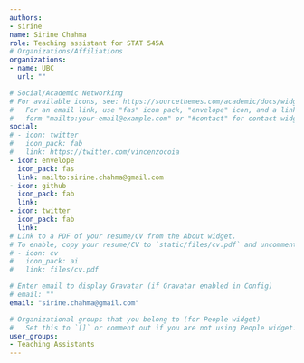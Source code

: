 ```yaml
---
authors:
- sirine
name: Sirine Chahma
role: Teaching assistant for STAT 545A
# Organizations/Affiliations
organizations:
- name: UBC
  url: ""

# Social/Academic Networking
# For available icons, see: https://sourcethemes.com/academic/docs/widgets/#icons
#   For an email link, use "fas" icon pack, "envelope" icon, and a link in the
#   form "mailto:your-email@example.com" or "#contact" for contact widget.
social:
# - icon: twitter
#   icon_pack: fab
#   link: https://twitter.com/vincenzocoia
- icon: envelope
  icon_pack: fas
  link: mailto:sirine.chahma@gmail.com
- icon: github
  icon_pack: fab
  link: 
- icon: twitter
  icon_pack: fab
  link: 
# Link to a PDF of your resume/CV from the About widget.
# To enable, copy your resume/CV to `static/files/cv.pdf` and uncomment the lines below.  
# - icon: cv
#   icon_pack: ai
#   link: files/cv.pdf

# Enter email to display Gravatar (if Gravatar enabled in Config)
# email: ""
email: "sirine.chahma@gmail.com"

# Organizational groups that you belong to (for People widget)
#   Set this to `[]` or comment out if you are not using People widget.  
user_groups:
- Teaching Assistants
---
```

